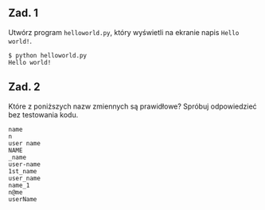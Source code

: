 ## Zad. 1
Utwórz program `helloworld.py`, który wyświetli na ekranie napis `Hello world!`.

```
$ python helloworld.py
Hello world!
```

## Zad. 2
Które z poniższych nazw zmiennych są prawidłowe? Spróbuj odpowiedzieć bez testowania kodu.

```
name
n
user name
NAME
_name
user-name
1st_name
user_name
name_1
n@me
userName
```